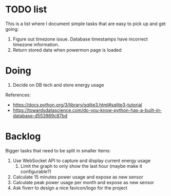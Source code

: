 # TODO list

This is a list where I document simple tasks that are easy to pick up and get going:

1. Figure out timezone issue. Database timestamps have incorrect timezone information. 
2. Return stored data when powermon page is loaded


# Doing

1. Decide on DB tech and store energy usage

References:
* https://docs.python.org/3/library/sqlite3.html#sqlite3-tutorial
* https://towardsdatascience.com/do-you-know-python-has-a-built-in-database-d553989c87bd


# Backlog

Bigger tasks that need to be split in smaller items:

1. Use WebSocket API to capture and display current energy usage
   1. Limit the graph to only show the last hour (maybe make it configurable?)
2. Calculate 15 minutes power usage and expose as new sensor
3. Calculate peak power usage per month and expose as new sensor
4. Ask fiverr to design a nice favicon/logo for the project
